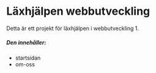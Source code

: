 # Läxhjälpen webbutveckling

Detta är ett projekt för läxhjälpen i webbutveckling 1.

##### Den innehåller:
 * startsidan
 * om-oss
